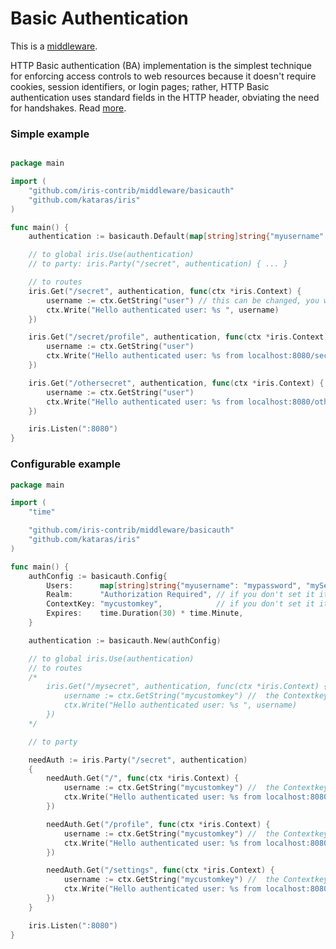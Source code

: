 # Basic Authentication

This is a [middleware](https://github.com/iris-contrib/middleware/tree/master/basicuath).

HTTP Basic authentication (BA) implementation is the simplest technique for enforcing access controls to web resources because it doesn't require cookies, session identifiers, or login pages; rather, HTTP Basic authentication uses standard fields in the HTTP header, obviating the need for handshakes. Read [more](https://en.wikipedia.org/wiki/Basic_access_authentication).



### Simple example

```go

package main

import (
	"github.com/iris-contrib/middleware/basicauth"
	"github.com/kataras/iris"
)

func main() {
	authentication := basicauth.Default(map[string]string{"myusername": "mypassword", "mySecondusername": "mySecondpassword"})

	// to global iris.Use(authentication)
	// to party: iris.Party("/secret", authentication) { ... }

	// to routes
	iris.Get("/secret", authentication, func(ctx *iris.Context) {
		username := ctx.GetString("user") // this can be changed, you will see at the middleware_basic_auth_2 folder
		ctx.Write("Hello authenticated user: %s ", username)
	})

	iris.Get("/secret/profile", authentication, func(ctx *iris.Context) {
		username := ctx.GetString("user")
		ctx.Write("Hello authenticated user: %s from localhost:8080/secret/profile ", username)
	})

	iris.Get("/othersecret", authentication, func(ctx *iris.Context) {
		username := ctx.GetString("user")
		ctx.Write("Hello authenticated user: %s from localhost:8080/othersecret ", username)
	})

	iris.Listen(":8080")
}


```

### Configurable example

```go
package main

import (
	"time"

	"github.com/iris-contrib/middleware/basicauth"
	"github.com/kataras/iris"
)

func main() {
	authConfig := basicauth.Config{
		Users:      map[string]string{"myusername": "mypassword", "mySecondusername": "mySecondpassword"},
		Realm:      "Authorization Required", // if you don't set it it's "Authorization Required"
		ContextKey: "mycustomkey",            // if you don't set it it's "user"
		Expires:    time.Duration(30) * time.Minute,
	}

	authentication := basicauth.New(authConfig)

	// to global iris.Use(authentication)
	// to routes
	/*
		iris.Get("/mysecret", authentication, func(ctx *iris.Context) {
			username := ctx.GetString("mycustomkey") //  the Contextkey from the authConfig
			ctx.Write("Hello authenticated user: %s ", username)
		})
	*/

	// to party

	needAuth := iris.Party("/secret", authentication)
	{
		needAuth.Get("/", func(ctx *iris.Context) {
			username := ctx.GetString("mycustomkey") //  the Contextkey from the authConfig
			ctx.Write("Hello authenticated user: %s from localhost:8080/secret ", username)
		})

		needAuth.Get("/profile", func(ctx *iris.Context) {
			username := ctx.GetString("mycustomkey") //  the Contextkey from the authConfig
			ctx.Write("Hello authenticated user: %s from localhost:8080/secret/profile ", username)
		})

		needAuth.Get("/settings", func(ctx *iris.Context) {
			username := ctx.GetString("mycustomkey") //  the Contextkey from the authConfig
			ctx.Write("Hello authenticated user: %s from localhost:8080/secret/settings ", username)
		})
	}

	iris.Listen(":8080")
}



```